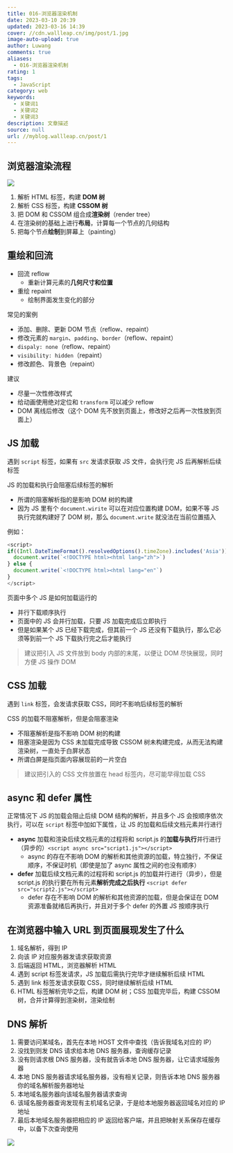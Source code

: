 ```yaml
---
title: 016-浏览器渲染机制
date: 2023-03-10 20:39
updated: 2023-03-16 14:39
cover: //cdn.wallleap.cn/img/post/1.jpg
image-auto-upload: true
author: Luwang
comments: true
aliases:
  - 016-浏览器渲染机制
rating: 1
tags:
  - JavaScript
category: web
keywords:
  - 关键词1
  - 关键词2
  - 关键词3
description: 文章描述
source: null
url: //myblog.wallleap.cn/post/1
---
```


## 浏览器渲染流程

![](https://cdn.wallleap.cn/img/pic/illustration/202303160917044.png)

1. 解析 HTML 标签，构建 **DOM 树**
2. 解析 CSS 标签，构建 **CSSOM 树**
3. 把 DOM 和 CSSOM 组合成**渲染树**（render tree）
4. 在渲染树的基础上进行**布局**，计算每一个节点的几何结构
5. 把每个节点**绘制**到屏幕上（painting）

## 重绘和回流

- 回流 reflow
	- 重新计算元素的**几何尺寸和位置**
- 重绘 repaint
	- 绘制界面发生变化的部分

常见的案例

- 添加、删除、更新 DOM 节点（reflow、repaint）
- 修改元素的 `margin`、`padding`、`border`（reflow、repaint）
- `dispaly: none`（reflow、repaint）
- `visibility: hidden`（repaint）
- 修改颜色、背景色（repaint）

建议

- 尽量一次性修改样式
- 给动画使用绝对定位和 `transform` 可以减少 reflow
- DOM 离线后修改（这个 DOM 先不放到页面上，修改好之后再一次性放到页面上）

## JS 加载

遇到 `script` 标签，如果有 `src` 发请求获取 JS 文件，会执行完 JS 后再解析后续标签

JS 的加载和执行会阻塞后续标签的解析

- 所谓的阻塞解析指的是影响 DOM 树的构建
- 因为 JS 里有个 `document.wirite` 可以在对应位置构建 DOM，如果不等 JS 执行完就构建好了 DOM 树，那么 `document.write` 就没法在当前位置插入

例如：

```js
<script>
if((Intl.DateTimeFormat().resolvedOptions().timeZone).includes('Asia')) {
  document.write(`<!DOCTYPE html><html lang="zh">`)
} else {
  document.write(`<!DOCTYPE html><html lang="en"`)
}
</script>
```

页面中多个 JS 是如何加载运行的

- 并行下载顺序执行
- 页面中的 JS 会并行加载，只要 JS 加载完成后立即执行
- 但是如果某个 JS 已经下载完成，但其前一个 JS 还没有下载执行，那么它必须等到前一个 JS 下载执行完之后才能执行

> 建议把引入 JS 文件放到 body 内部的末尾，以便让 DOM 尽快展现，同时方便  JS 操作 DOM

## CSS 加载

遇到 `link` 标签，会发请求获取 CSS，同时不影响后续标签的解析

CSS 的加载不阻塞解析，但是会阻塞渲染

- 不阻塞解析是指不影响 DOM 树的构建
- 阻塞渲染是因为 CSS 未加载完成导致 CSSOM 树未构建完成，从而无法构建渲染树，一直处于白屏状态
- 所谓白屏是指页面内容展现前的一片空白

> 建议把引入的 CSS 文件放置在 head 标签内，尽可能早得加载 CSS

## async 和 defer 属性

正常情况下 JS 的加载会阻止后续 DOM 结构的解析，并且多个 JS 会按顺序依次执行，可以在 `script` 标签中加如下属性，让 JS 的加载和后续文档元素并行进行

- **async** 加载和渲染后续文档元素的过程将和 script.js 的**加载与执行**并行进行（异步的）`<script async src="script1.js"></script>`
	- async 的存在不影响 DOM 的解析和其他资源的加载，特立独行，不保证顺序，不保证时机（即使是加了 async 属性之间的也没有顺序）
- **defer** 加载后续文档元素的过程将和 script.js 的加载并行进行（异步），但是 script.js 的执行要在所有元素**解析完成之后执行** `<script defer src="script2.js"></script>`
	- defer 存在不影响 DOM 的解析和其他资源的加载，但是会保证在 DOM 资源准备就绪后再执行，并且对于多个 defer 的外置 JS 按顺序执行

## 在浏览器中输入 URL 到页面展现发生了什么

1. 域名解析，得到 IP
2. 向该 IP 对应服务器发请求获取资源
3. 后端返回 HTML，浏览器解析 HTML
4. 遇到 script 标签发请求，JS 加载后需执行完毕才继续解析后续 HTML
5. 遇到 link 标签发请求获取 CSS，同时继续解析后续 HTML
6. HTML 标签解析完毕之后，构建 DOM 树；CSS 加载完毕后，构建 CSSOM 树，合并计算得到渲染树，渲染绘制

## DNS 解析

1. 需要访问某域名，首先在本地 HOST 文件中查找（告诉我域名对应的 IP）
2. 没找到则发 DNS 请求给本地 DNS 服务器，查询缓存记录
3. 没有则请求根 DNS 服务器，没有就告诉本地 DNS 服务器，让它请求域服务器
4. 本地 DNS 服务器请求域名服务器，没有相关记录，则告诉本地 DNS 服务器你的域名解析服务器地址
5. 本地域名服务器向该域名服务器请求查询
6. 该域名服务器查询发现有主机域名记录，于是给本地服务器返回域名对应的 IP 地址
7. 最后本地域名服务器把相应的 IP 返回给客户端，并且把映射关系保存在缓存中，以备下次查询使用

![](https://cdn.wallleap.cn/img/pic/illustration/202303161433452.png)
